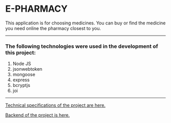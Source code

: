 # E-PHARMACY

This application is for choosing medicines. You can buy or find the medicine you
need online the pharmacy closest to you.

---

### The following technologies were used in the development of this project:

1. Node JS
2. jsonwebtoken
3. mongoose
4. express
5. bcryptjs
6. joi

---

[Technical specifications of the project are here.](https://docs.google.com/spreadsheets/d/1TdZTkbTSEcscopFAAH1XiiAbkP8IOawIugpvaG9xnuw/edit?gid=808577346#gid=808577346)

[Backend of the project is here.](https://github.com/ira089/Pharmacy)

